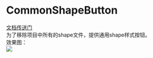 # CommonShapeButton
[文档传送门](https://blog.csdn.net/xsxsxs827)<br>
为了移除项目中所有的shape文件，提供通用shape样式按钮。<br>
效果图：<br>
![](https://github.com/michaelxs/CommonShapeButton/blob/master/screenshots/show.gif)
